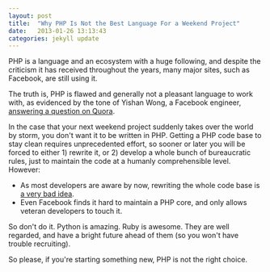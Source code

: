 ```yaml
---
layout: post
title:  "Why PHP Is Not the Best Language For a Weekend Project"
date:   2013-01-26 13:13:43
categories: jekyll update
---
```

PHP is a language and an ecosystem with a huge following, and despite the criticism it has received throughout the years, many major sites, such as Facebook, are still using it.

The truth is, PHP is flawed and generally not a pleasant language to work with, as evidenced by the tone of Yishan Wong, a Facebook engineer, [answering a question on Quora][quora].

In the case that your next weekend project suddenly takes over the world by storm, you don't want it to be written in PHP. Getting a PHP code base to stay clean requires unprecedented effort, so sooner or later you will be forced to either 1) rewrite it, or 2) develop a whole bunch of bureaucratic rules, just to maintain the code at a humanly comprehensible level. However:

 * As most developers are aware by now, rewriting the whole code base is [a very bad idea][badidea].
 * Even Facebook finds it hard to maintain a PHP core, and only allows veteran developers to touch it.

So don't do it. Python is amazing. Ruby is awesome. They are well regarded, and have a bright future ahead of them (so you won't have trouble recruiting).

So please, if you're starting something new, PHP is not the right choice.

[quora]: http://www.quora.com/Facebook-Engineering/Why-hasn-t-Facebook-migrated-away-from-PHP
[badidea]: http://www.joelonsoftware.com/articles/fog0000000069.html
